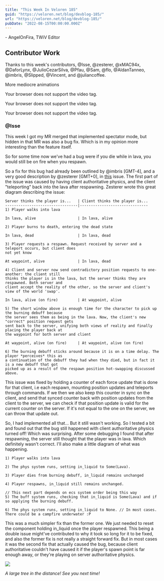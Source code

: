 ```yaml
---
title: "This Week In Veloren 185"
guid: "https://veloren.net/blog/devblog-185/"
url: "https://veloren.net/blog/devblog-185/"
pubDate: "2022-08-15T00:00:00.000Z"
---
```


\- AngelOnFira, TWiV Editor

## Contributor Work

Thanks to this week's contributors, @Isse, @zesterer, @xMAC94x, @DaforLynx, @JulioCezarSilva, @Pfau, @Sam, @flo, @AldanTanneo, @imbris, @Slipped, @Vincent, and @juliancoffee.

More mediocre animations

Your browser does not support the video tag.

Your browser does not support the video tag.

Your browser does not support the video tag.

### @Isse

This week I got my MR merged that implemented spectator mode, but hidden in that MR was also a bug fix. Which is in my opinion more interesting than the feature itself.

So for some time now we've had a bug were if you die while in lava, you would still be on fire when you respawn.

So a fix for this bug had already been outlined by @imbris \[GMT-4\], and a very good description by @zesterer \[GMT+0\], in [this](https://gitlab.com/veloren/veloren/-/issues/1379) issue. The first part of the issue was caused by having client authoritative physics, and the client "teleporting" back into the lava after respawning. Zesterer wrote this great diagram describing the issue:

    Server thinks the player is...   | Client thinks the player is...
    ---------------------------------|-------------------------------
    1) Player walks into lava

    In lava, alive                   | In lava, alive

    2) Player burns to death, entering the dead state

    In lava, dead                    | In lava, dead

    3) Player requests a respawn. Request received by server and a teleport occurs, but client does
    not yet know

    At waypoint, alive               | In lava, dead

    4) Client and server now send contradictory position requests to one-another: the client still
    thinks the player is in the lava, but the server thinks they are respawned. Both server and
    client accept the reality of the other, so the server and client's view of the world 'swap'.

    In lava, alive (on fire)         | At waypoint, alive

    5) The short window above is enough time for the character to pick up the burning debuff because
    the server sees them as being in the lava. Now, the client's new "correct" position request gets
    sent back to the server, unifying both views of reality and finally placing the player back at
    the waypoint for both server and client

    At waypoint, alive (on fire)     | At waypoint, alive (on fire)

    6) The burning debuff sticks around because it is on a time delay. The player *perceives* this as
    a continuation of the debuff they had when they died, but in fact it is a new debuff that got
    picked up as a result of the respawn position hot-swapping discussed above.

This issue was fixed by holding a counter of each force update that is done for that client, i.e each respawn, mounting position updates and teleports through commands. If we then we also keep this counter in sync on the client, and send that synced counter back with position updates from the client to the server, we can check if that position update is valid for the current counter on the server. If it's not equal to the one on the server, we can throw that update out.

So, I had implemented all that... But it still wasn't working. So I tested a bit and found out that the bug still happened with client authoritative physics turned off! Which was surprising. After some debugging I found that after respawning, the server still thought that the player was in lava. Which definitely wasn't correct. I'll also make a little diagram of what was happening.

    1) Player walks into lava

    2) The phys system runs, setting in_liquid to Some(Lava).

    3) Player dies from burning debuff, in_liquid remains unchanged

    4) Player respawns, in_liquid still remains unchanged.

    // This next part depends on ecs system order being this way
    5) The buff system runs, checking that in_liquid is Some(Lava) and if so applying the burning debuff.

    6) The phys system runs, setting in_liquid to None. // In most cases. There could be a campfire underwater :P

This was a much simpler fix than the former one. We just needed to reset the component holding in_liquid once the player respawned. This being a double issue might've contributed to why it took so long for it to be fixed, and also the former fix is not really a straight forward fix. But in most cases it was the second fix that actually caused the bug, because client authoritative couldn't have caused it if the player's spawn point is far enough away, or they're playing on server authoritative physics.

![](https://s3.eu-central-2.wasabisys.com/veloren-blog/cdn/634860358623821835/1008195646097997895/screenshot_1660442861667.png)

_A large tree in the distance! See you next time!_
